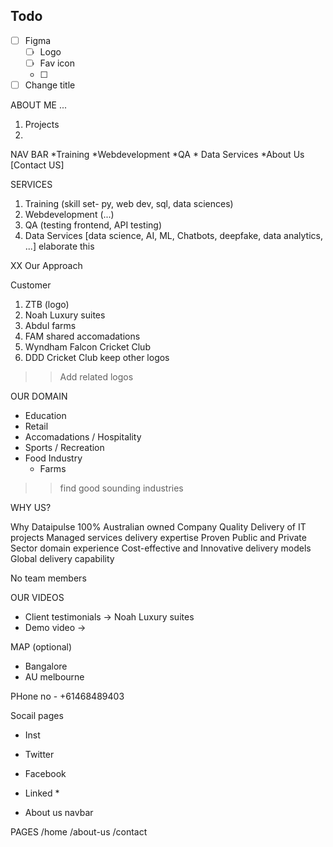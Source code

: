 ## Todo

- [ ] Figma
  - [ ] Logo
  - [ ] Fav icon
  - [ ] 
- [ ] Change title 

ABOUT ME 
...
1. Projects 
2.


NAV BAR
*Training *Webdevelopment *QA * Data Services  *About Us [Contact US]


SERVICES

1. Training (skill set- py, web dev, sql, data sciences)
2. Webdevelopment (...)
3. QA (testing frontend, API testing)
4. Data Services [data science, AI, ML, Chatbots, deepfake, data analytics, ...] elaborate this 


XX Our Approach

Customer
1. ZTB (logo)
2. Noah Luxury suites
3. Abdul farms
4. FAM shared accomadations 
5. Wyndham Falcon Cricket Club 
6. DDD Cricket Club
keep other logos

>> Add related logos


OUR DOMAIN
- Education
- Retail
- Accomadations / Hospitality
- Sports / Recreation
- Food Industry
	- Farms

>> find good sounding industries 



WHY US?

Why Dataipulse
100% Australian owned Company
Quality Delivery of IT projects
Managed services delivery expertise
Proven Public and Private Sector domain experience
Cost-effective and Innovative delivery models
Global delivery capability

No team members

OUR VIDEOS
- Client testimonials -> Noah Luxury suites
- Demo video ->


MAP (optional)
 - Bangalore 
 - AU melbourne


PHone no - +61468489403

Socail pages
- Inst
- Twitter
- Facebook
- Linked *


- About us navbar

 

PAGES 
 /home
 /about-us
 /contact